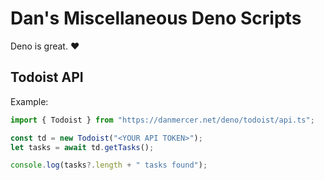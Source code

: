 # Dan's Miscellaneous Deno Scripts

Deno is great. :heart:

## Todoist API

Example:

```typescript
import { Todoist } from "https://danmercer.net/deno/todoist/api.ts";

const td = new Todoist("<YOUR API TOKEN>");
let tasks = await td.getTasks();

console.log(tasks?.length + " tasks found");
```
